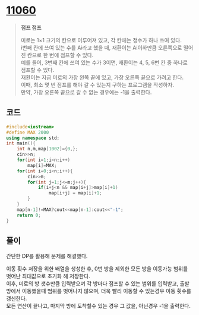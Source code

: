 # [11060](https://www.acmicpc.net/problem/11060)

> __점프 점프__
>
> 미로는 1×1 크기의 칸으로 이루어져 있고, 각 칸에는 정수가 하나 쓰여 있다.  
> i번째 칸에 쓰여 있는 수를 Ai라고 했을 때, 재환이는 Ai이하만큼 오른쪽으로 떨어진 칸으로 한 번에 점프할 수 있다.  
> 예를 들어, 3번째 칸에 쓰여 있는 수가 3이면, 재환이는 4, 5, 6번 칸 중 하나로 점프할 수 있다.  
> 재환이는 지금 미로의 가장 왼쪽 끝에 있고, 가장 오른쪽 끝으로 가려고 한다.  
> 이때, 최소 몇 번 점프를 해야 갈 수 있는지 구하는 프로그램을 작성하자.  
> 만약, 가장 오른쪽 끝으로 갈 수 없는 경우에는 -1을 출력한다.

## 코드

```c++
#include<iostream>
#define MAX 2000
using namespace std;
int main(){
    int n,m,map[1002]={0,};
    cin>>n;
    for(int i=1;i<n;i++)
        map[i]=MAX;
    for(int i=0;i<n;i++){
        cin>>m;
        for(int j=1;j<=m;j++){
            if(i+j<n && map[i+j]>map[i]+1)
                map[i+j] = map[i]+1;
        }
    }
    map[n-1]!=MAX?cout<<map[n-1]:cout<<"-1";
    return 0;
}
```

## 풀이

간단한 DP를 활용해 문제를 해결했다.

이동 횟수 저장을 위한 배열을 생성한 후, 0번 방을 제외한 모든 방을 이동가능 범위를 벗어난 최대값으로 초기화 해 저장한다.  
이후, 미로의 방 갯수만큼 입력받으며 각 방마다 점프할 수 있는 범위를 입력받고, 출발 방에서 이동했을때 범위를 벗어나지 않으며, 더욱 빨리 이동할 수 있는경우 이동 횟수를 갱신한다.  
모든 연산이 끝나고, 마지막 방에 도착할수 있는 경우 그 값을, 아닌경우 -1을 출력한다.  
